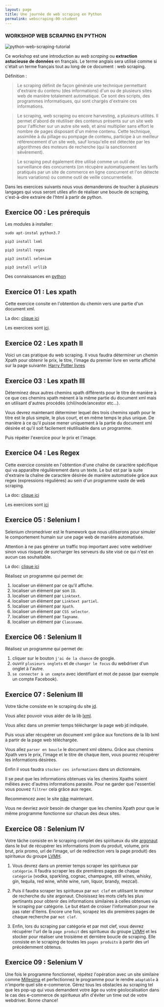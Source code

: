 ```yaml
---
layout: page
title: Une journée de web scraping en Python
permalink: webscraping-00-student
---
```


### WORKSHOP WEB SCRAPING EN PYTHON
![python-web-scraping-tutorial](https://www.dataquest.io/wp-content/uploads/2016/11/python-web-scraping-beautifulsoup-tutorial-1040x520.jpg "python-web-scraping-tutorial")

Ce workshop est une introduction au *web scraping* ou
**extraction astucieuse de données** en français. Le terme anglais sera
utilisé comme si c'était un terme français tout au long
de ce document : web scraping.

Définition :
> Le scraping définit de façon générale une technique permettant d'extraire du contenu (des informations) d'un ou de plusieurs sites web de manière totalement automatique. Ce sont des scripts, des programmes informatiques, qui sont chargés d'extraire ces informations.

> Le scraping, web scraping ou encore harvesting, a plusieurs utilités. Il permet d'abord de réutiliser des contenus présents sur un site web pour l'afficher sur un autre site web, et ainsi multiplier sans effort le nombre de pages disposant d'un même contenu. Cette technique, assimilée à du pillage ou pompage de contenu, participe à un meilleur référencement d'un site web, sauf lorsqu'elle est détectée par les algorithmes des moteurs de recherche (qui la sanctionnent sévèrement). 

> Le scraping peut également être utilisé comme un outil de surveillance des concurrents (on récupère automatiquement les tarifs pratiqués par un site de commerce en ligne concurrent et l'on détecte leurs variations) ou comme outil de veille concurrentielle.


Dans les exercices suivants nous vous demanderons de toucher à plusieurs langages qui vous seront utiles afin de réaliser une boucle de scraping, c'est-à-dire extraire de l'html à partir de python.

## Exercice 00 : Les prérequis

Les modules à installer:
```
sudo apt-instal python3.7

pip3 install lxml

pip3 install regex

pip3 install selenium

pip3 install urllib
```
Des connaissances en [python](https://openclassrooms.com/fr/courses/235344-apprenez-a-programmer-en-python/230722-faites-vos-premiers-pas-avec-linterpreteur-de-commandes-python)

## Exercice 01 : Les xpath 

Cette exercice consite en l'obtention du chemin vers une partie d'un document xml.

La doc: [clique ici](https://openclassrooms.com/fr/courses/1766341-structurez-vos-donnees-avec-xml/1769083-xpath-localiser-les-donnees)

Les exercices sont [ici](http://learn.onion.net/language=en/35426/w3c-xpath).

## Exercice 02 : Les xpath II

Voici un cas pratique du web scraping.
Il vous faudra déterminer un chemin Xpath pour obtenir le prix, le titre, l'image du premier livre en vente affiché sur la page suivante: [Harry Potter livres](https://www.fnac.com/SearchResult/ResultList.aspx?SCat=0%211&Search=harry+potter&sft=1&sa=0)

## Exercice 03 : Les xpath III

Déterminez deux autres chemins xpath différents pour le titre de manière à ce que ces chemins xpath mènent à la même partie du document xml mais en utilisant d'autres procédés (chil/node/ancestor etc...).

Vous devrez maintenant déterminer lequel des trois chemins xpath pour le titre est le plus simple, le plus court, et en même temps le plus unique. De manière à ce qu'il puisse mener uniquement à la partie du document xml désirée et qu'il soit facilement réutilisable dans un programme.

Puis répéter l'exercice pour le prix et l'image.

## Exercice 04 : Les Regex

Cette exercice consiste en l'obtention d'une chaîne de caractère spécifique qui va apparaître régulièrement dans un texte. Le but est par la suite d'extraire la chaîne de caractère désirée de manière automatisée grâce aux regex (expressions régulières) au sein d'un programme vaste de web scraping.

La doc: [clique ici](https://www.w3schools.com/python/python_regex.asp)

Les exercices sont [ici](https://www.w3resource.com/python-exercises/re/)


## Exercice 05 : Selenium I

Selenium chromedriver est le framework que nous utiliserons pour simuler le comportement humain sur une page web de manière automatisée.

Attention à ne pas générer un traffic trop important avec votre webdriver sinon vous risquez de surcharger les serveurs du site visé ce qui n'est en aucun cas souhaitable.

La doc: [clique ici](https://chromedriver.chromium.org/getting-started)

Réalisez un programme qui permet de:
1) localiser un élément par ce qu'il affiche.
2) localiser un élément par son `ID`.
3) localiser un élément par `Linktext`.
4) localiser un élément par `Linktext partiel`.
5) localiser un élément par `Xpath`.
6) localiser un élément par `CSS selector`.
7) localiser un élément par `Tagname`.
8) localiser un élément par `Classname`.


## Exercice 06 : Selenium II

Réalisez un programme qui permet de:

1) cliquer sur le bouton `j'ai de la chance` de google.
2) ouvrir `plusieurs onglets` et de `changer le focus` du webdriver d'un onglet à l'autre.
3) `se connecter à un compte` avec identifiant et mot de passe (par exemple un compte Facebook).

## Exercice 07 : Selenium III

Votre tâche consiste en le scraping du site [jd](https://www.jdsports.fr/promo/).

Vous allez pouvoir vous aider de la lib [lxml](https://lxml.de/tutorial.html).

Vous allez dans un premier temps télécharger la page web jd indiquée.

Puis vous aller récupérer un document xml grâce aux fonctions de la lib lxml à partir de la page web téléchargée.

Vous allez `parser en boucle` le document xml obtenu. Grâce aux chemins Xpath vers le prix, l'image et le titre de chaque item, vous pourrez récupérer les informations désirées.

Enfin il vous faudra `stocker ces informations` dans un dictionnaire.

Il se peut que les informations obtenues via les chemins Xpaths soient mếlées avec d'autres informations parasite. Pour ne garder que l'essentiel vous pouvez `filtrer` cela grâce aux regex.

Recommencez avec le site [nike](https://www.nike.com/fr/w/hommes-chaussures-nik1zy7ok) maintenant. 

Vous ne devriez avoir besoin de changer que les chemins Xpath pour que le même programme fonctionne sur chacun des deux sites.

## Exercice 08 : Selenium IV

Votre tâche consiste en le scraping complet des spiritueux du site [argonaut](https://www.argonautliquor.com/) dans le but de récupérer les informations (nom du produit, volume, prix brut, prix promo, url de l'image, url de redirection vers la page produit) des spiritueux du groupe [LVMH](https://www.lvmh.fr/les-maisons/vins-spiritueux/).

1) Vous devrez dans un premier temps scraper les spiritueux par `catégorie`. 
Il faudra scraper les dix premières pages de chaque `catégorie` (vodka, sparkling, cognac, champagne, still wines, whisky, gin, tequila, red wine, white wine, rum, liquor, brandy, mezcal).

2) Puis il faudra scraper les spiritueux par `mot clef` en utilisant le moteur de recherche du site argonaut. Choisissez les mots clefs les plus pertinants pour obtenir des informations similaires à celles obtenues via le scraping par catégorie. 
Le but étant de croiser l'information pour ne pas rater d'items. Encore une fois, scrapez les dix premières pages de chaque recherche par `mot clef`.

3) Enfin, lors du scraping par catégorie et par mot clef, vous devrez récupérer l'url de la `page produit` des spiritueux du groupe [LVMH](https://www.lvmh.fr/les-maisons/vins-spiritueux/) et les stocker pour réaliser une troisième et dernière boucle de scraping. Elle consiste en le scraping de toutes les `pages produits` à partir des url précédemment obtenus.

## Exercice 09 : Selenium V

Une fois le programme fonctionnel, répétez l'opération avec un site similaire comme [Millesima](https://www.millesima.fr/) et perfectionnez le programme pour le rendre `adaptable` à n'importe quel site e-commerce. Gérez tous les obstacles au scraping tel que les pop-up qui vous demandent votre âge ou votre géolocalisation dans le cas des e-commerce de spiritueux afin d'éviter un time out de votre webdriver. Bonne chance!
